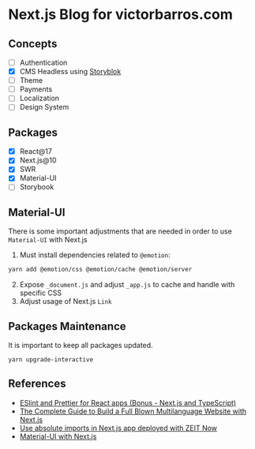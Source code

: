 # Next.js Blog for victorbarros.com

## Concepts

- [ ] Authentication
- [x] CMS Headless using [Storyblok](https://www.storyblok.com/)
- [ ] Theme
- [ ] Payments
- [ ] Localization
- [ ] Design System

## Packages

- [x] React@17
- [x] Next.js@10
- [x] SWR
- [x] Material-UI
- [ ] Storybook

## Material-UI

There is some important adjustments that are needed in order to use `Material-UI` with Next.js

1. Must install dependencies related to `@emotion`:

```bash
yarn add @emotion/css @emotion/cache @emotion/server
```

2. Expose `_document.js` and adjust `_app.js` to cache and handle with specific CSS
3. Adjust usage of Next.js `Link`

## Packages Maintenance

It is important to keep all packages updated.

```shell
yarn upgrade-interactive
```

## References

- [ESlint and Prettier for React apps (Bonus - Next.js and TypeScript)](https://dev.to/onygami/eslint-and-prettier-for-react-apps-bonus-next-js-and-typescript-3e46)
- [The Complete Guide to Build a Full Blown Multilanguage Website with Next.js](https://www.storyblok.com/tp/next-js-react-guide)
- [Use absolute imports in Next.js app deployed with ZEIT Now](https://stackoverflow.com/questions/57234811/use-absolute-imports-in-next-js-app-deployed-with-zeit-now/61780091#61780091)
- [Material-UI with Next.js](https://github.com/mui-org/material-ui/tree/next/examples/nextjs)
